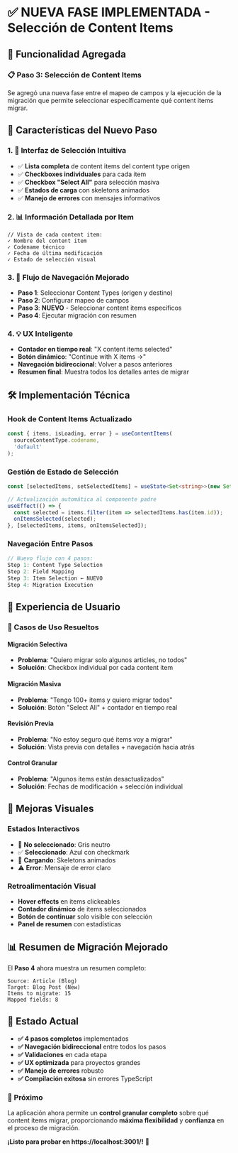 # ✅ **NUEVA FASE IMPLEMENTADA - Selección de Content Items**

## 🎯 **Funcionalidad Agregada**

### **📋 Paso 3: Selección de Content Items**
Se agregó una nueva fase entre el mapeo de campos y la ejecución de la migración que permite seleccionar específicamente qué content items migrar.

## 🚀 **Características del Nuevo Paso**

### **1. 📱 Interfaz de Selección Intuitiva**
- ✅ **Lista completa** de content items del content type origen
- ✅ **Checkboxes individuales** para cada item
- ✅ **Checkbox "Select All"** para selección masiva
- ✅ **Estados de carga** con skeletons animados
- ✅ **Manejo de errores** con mensajes informativos

### **2. 📊 Información Detallada por Item**
```tsx
// Vista de cada content item:
✓ Nombre del content item
✓ Codename técnico
✓ Fecha de última modificación
✓ Estado de selección visual
```

### **3. 🔄 Flujo de Navegación Mejorado**
- **Paso 1**: Seleccionar Content Types (origen y destino)
- **Paso 2**: Configurar mapeo de campos
- **Paso 3**: **NUEVO** - Seleccionar content items específicos
- **Paso 4**: Ejecutar migración con resumen

### **4. 💡 UX Inteligente**
- **Contador en tiempo real**: "X content items selected"
- **Botón dinámico**: "Continue with X items →"
- **Navegación bidireccional**: Volver a pasos anteriores
- **Resumen final**: Muestra todos los detalles antes de migrar

## 🛠️ **Implementación Técnica**

### **Hook de Content Items Actualizado**
```typescript
const { items, isLoading, error } = useContentItems(
  sourceContentType.codename, 
  'default'
);
```

### **Gestión de Estado de Selección**
```typescript
const [selectedItems, setSelectedItems] = useState<Set<string>>(new Set());

// Actualización automática al componente padre
useEffect(() => {
  const selected = items.filter(item => selectedItems.has(item.id));
  onItemsSelected(selected);
}, [selectedItems, items, onItemsSelected]);
```

### **Navegación Entre Pasos**
```typescript
// Nuevo flujo con 4 pasos:
Step 1: Content Type Selection
Step 2: Field Mapping
Step 3: Item Selection ← NUEVO
Step 4: Migration Execution
```

## 📱 **Experiencia de Usuario**

### **🎯 Casos de Uso Resueltos**

#### **Migración Selectiva**
- **Problema**: "Quiero migrar solo algunos articles, no todos"
- **Solución**: Checkbox individual por cada content item

#### **Migración Masiva**  
- **Problema**: "Tengo 100+ items y quiero migrar todos"
- **Solución**: Botón "Select All" + contador en tiempo real

#### **Revisión Previa**
- **Problema**: "No estoy seguro qué items voy a migrar"
- **Solución**: Vista previa con detalles + navegación hacia atrás

#### **Control Granular**
- **Problema**: "Algunos items están desactualizados"
- **Solución**: Fechas de modificación + selección individual

## 🎨 **Mejoras Visuales**

### **Estados Interactivos**
- 🔲 **No seleccionado**: Gris neutro
- ✅ **Seleccionado**: Azul con checkmark
- 🔄 **Cargando**: Skeletons animados
- ⚠️ **Error**: Mensaje de error claro

### **Retroalimentación Visual**
- **Hover effects** en items clickeables
- **Contador dinámico** de items seleccionados  
- **Botón de continuar** solo visible con selección
- **Panel de resumen** con estadísticas

## 📊 **Resumen de Migración Mejorado**

El **Paso 4** ahora muestra un resumen completo:
```
Source: Article (Blog)
Target: Blog Post (New)
Items to migrate: 15
Mapped fields: 8
```

## 🚀 **Estado Actual**

- **✅ 4 pasos completos** implementados
- **✅ Navegación bidireccional** entre todos los pasos
- **✅ Validaciones** en cada etapa
- **✅ UX optimizada** para proyectos grandes
- **✅ Manejo de errores** robusto
- **✅ Compilación exitosa** sin errores TypeScript

### **🎯 Próximo**
La aplicación ahora permite un **control granular completo** sobre qué content items migrar, proporcionando **máxima flexibilidad** y **confianza** en el proceso de migración.

**¡Listo para probar en https://localhost:3001/!** 🚀